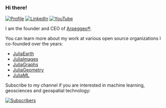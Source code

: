 ### Hi there!

[![Profile](https://img.shields.io/badge/Website-purple.svg?style=for-the-badge&logo=google-chrome&logoColor=white)](https://juliohm.github.io)
[![LinkedIn](https://img.shields.io/badge/LinkedIn-blue.svg?style=for-the-badge&logo=linkedin)](https://www.linkedin.com/in/j%C3%BAlio-hoffimann-834936116)
[![YouTube](https://img.shields.io/badge/YouTube-red.svg?style=for-the-badge&logo=youtube)](https://www.youtube.com/channel/UCiOnsyYAZM-voi5diu8lN9w)


I am the founder and CEO of [Arpeggeo®](https://arpeggeo.tech).

You can learn more about my work at various open source organizations I co-founded over the years:

- [JuliaEarth](https://github.com/JuliaEarth)
- [JuliaImages](https://github.com/JuliaImages)
- [JuliaGraphs](https://github.com/JuliaGraphs)
- [JuliaGeometry](https://github.com/JuliaGeometry)
- [JuliaML](https://github.com/JuliaML)

Subscribe to my channel if you are interested in machine learning, geosciences and geospatial technology:

[![Subscribers](https://img.shields.io/youtube/channel/subscribers/UCiOnsyYAZM-voi5diu8lN9w?style=social)](https://www.youtube.com/channel/UCiOnsyYAZM-voi5diu8lN9w)
